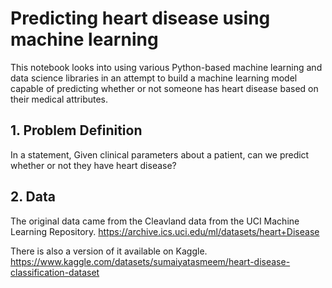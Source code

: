 # Predicting heart disease using machine learning
This notebook looks into using various Python-based machine learning and data science libraries in an attempt to build a machine learning model capable of predicting whether or not someone has heart disease based on their medical attributes.

## 1. Problem Definition
   In a statement,
   Given clinical parameters about a patient, can we predict whether or not they have heart disease?

## 2. Data
  The original data came from the Cleavland data from the UCI Machine Learning Repository. https://archive.ics.uci.edu/ml/datasets/heart+Disease

  There is also a version of it available on Kaggle. https://www.kaggle.com/datasets/sumaiyatasmeem/heart-disease-classification-dataset
